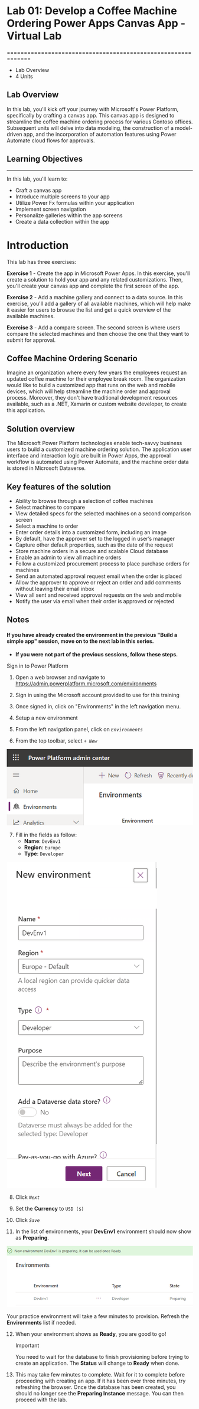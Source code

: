 # Lab 01: Develop a Coffee Machine Ordering Power Apps Canvas App - Virtual Lab
=============================================================

*   Lab Overview
*  4 Units

## Lab Overview

In this lab, you'll kick off your journey with Microsoft's Power Platform, specifically by crafting a canvas app. This canvas app is designed to streamline the coffee machine ordering process for various Contoso offices. Subsequent units will delve into data modeling, the construction of a model-driven app, and the incorporation of automation features using Power Automate cloud flows for approvals.

## Learning Objectives
-------------

In this lab, you'll learn to:

* Craft a canvas app
* Introduce multiple screens to your app
* Utilize Power Fx formulas within your application
* Implement screen navigation
* Personalize galleries within the app screens
* Create a data collection within the app

Introduction
============

This lab has three exercises:

**Exercise 1** - Create the app in Microsoft Power Apps. In this exercise, you'll create a solution to hold your app and any related customizations. Then, you'll create your canvas app and complete the first screen of the app.

**Exercise 2** - Add a machine gallery and connect to a data source. In this exercise, you'll add a gallery of all available machines, which will help make it easier for users to browse the list and get a quick overview of the available machines.

**Exercise 3** - Add a compare screen. The second screen is where users compare the selected machines and then choose the one that they want to submit for approval.

Coffee Machine Ordering Scenario
--------------------------------

Imagine an organization where every few years the employees request an updated coffee machine for their employee break room. The organization would like to build a customized app that runs on the web and mobile devices, which will help streamline the machine order and approval process. Moreover, they don't have traditional development resources available, such as a .NET, Xamarin or custom website developer, to create this application.

Solution overview
-----------------

The Microsoft Power Platform technologies enable tech-savvy business users to build a customized machine ordering solution. The application user interface and interaction logic are built in Power Apps, the approval workflow is automated using Power Automate, and the machine order data is stored in Microsoft Dataverse.

Key features of the solution
----------------------------

*   Ability to browse through a selection of coffee machines
*   Select machines to compare
*   View detailed specs for the selected machines on a second comparison screen
*   Select a machine to order
*   Enter order details into a customized form, including an image
*   By default, have the approver set to the logged in user’s manager
*   Capture other default properties, such as the date of the request
*   Store machine orders in a secure and scalable Cloud database
*   Enable an admin to view all machine orders
*   Follow a customized procurement process to place purchase orders for machines
*   Send an automated approval request email when the order is placed
*   Allow the approver to approve or reject an order and add comments without leaving their email inbox
*   View all sent and received approval requests on the web and mobile
*   Notify the user via email when their order is approved or rejected

Notes
-----------------
#### If you have already created the environment in the previous "Build a simple app" session, move on to the next lab in this series.

- **If you were not part of the previous sessions, follow these steps.**

Sign in to Power Platform
 

1.  Open a web browser and navigate to https://admin.powerplatform.microsoft.com/environments

2.  Sign in using the Microsoft account provided to use
    for this training

3.  Once signed in, click on \"Environments\" in the left navigation menu.

4. Setup a new environment

5. From the left navigation panel, click on *`Environments`*

6. From the top toolbar, select *`+ New`*

![image1](./media/Image1.PNG)

7. Fill in the fields as follow:
   - **Name**: `DevEnv1`
   - **Region**: `Europe`
   - **Type**: `Developer`

![image2](./media/Image2.PNG)

8. Click *`Next`*
9. Set the **Currency** to `USD ($)`
10. Click *`Save`*

11. In the list of environments, your **DevEnv1** environment should now
show as **Preparing**.

![image3](./media/Image3.PNG)

Your practice environment will take a few minutes to provision.
Refresh the **Environments** list if needed.

12. When your environment shows as **Ready**, you are good to go!
   
    
    Important
    
    You need to wait for the database to finish provisioning before trying to create an application. The **Status** will change to **Ready** when done.
    
13. This may take few minutes to complete. Wait for it to complete before proceeding with creating an app. If it has been over three minutes, try refreshing the browser. Once the database has been created, you should no longer see the **Preparing Instance** message. You can then proceed with the lab.

